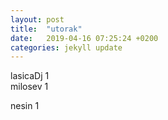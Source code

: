 ```yaml
---
layout: post
title:  "utorak"
date:   2019-04-16 07:25:24 +0200
categories: jekyll update
---
```

lasicaDj 1  
milosev 1  

nesin 1  